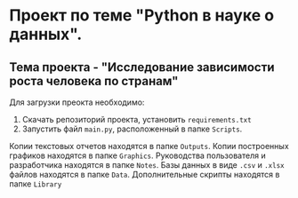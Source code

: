 # Проект по теме "Python в науке о данных".
## Тема проекта - "Исследование зависимости роста человека по странам"

Для загрузки преокта необходимо:
1) Скачать репозиторий проекта, установить `requirements.txt`
2) Запустить файл `main.py`, расположенный в папке `Scripts`. 

Копии текстовых отчетов находятся в папке `Outputs`.   Копии построенных графиков находятся в папке `Graphics`.  Руководства пользователя и разработчика находятся в папке `Notes`.  Базы данных в виде `.csv` и `.xlsx` файлов находятся в папке `Data`.  Дополнительные скрипты находятся в папке `Library`  

